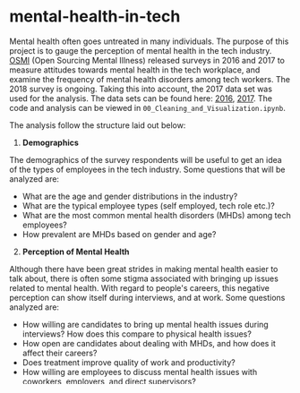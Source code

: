 # mental-health-in-tech

Mental health often goes untreated in many individuals. The purpose of this project is to gauge the perception of mental health in the tech industry. [OSMI](https://osmihelp.org/) (Open Sourcing Mental Illness) released surveys in 2016 and 2017 to measure attitudes towards mental health in the tech workplace, and examine the frequency of mental health disorders among tech workers. The 2018 survey is ongoing. Taking this into account, the 2017 data set was used for the analysis. The data sets can be found here: [2016](https://www.kaggle.com/osmi/mental-health-in-tech-2016/data), [2017](https://www.kaggle.com/osmihelp/osmi-mental-health-in-tech-survey-2017/data). The code and analysis can be viewed in `00_Cleaning_and_Visualization.ipynb`.

The analysis follow the structure laid out below:

1. **Demographics**

The demographics of the survey respondents will be useful to get an idea of the types of employees in the tech industry. Some questions that will be analyzed are:
- What are the age and gender distributions in the industry?
- What are the typical employee types (self employed, tech role etc.)?
- What are the  most common mental health disorders (MHDs) among tech employees?
- How prevalent are MHDs based on gender and age?

2. **Perception of Mental Health**

Although there have been great strides in making mental health easier to talk about, there is often some stigma associated with bringing up issues related to mental health. With regard to people's careers, this negative perception can show itself during interviews, and at work. Some questions analyzed are:
- How willing are candidates to bring up mental health issues during interviews? How does this compare to physical health issues?
- How open are candidates about dealing with MHDs, and how does it affect their careers?
- Does treatment improve quality of work and productivity?
- How willing are employees to discuss mental health issues with coworkers, employers, and direct supervisors?

3. **Role of the employer**

Different companies place different amounts of importance on addressing mental health issues at the work place. Some questions addressed in this section are:
- How much importance do employers place on mental health vs physical health?
- Do company health insurance policies include mental health benefits? How do these vary based on the size of the company?
- Do employers offer resources (besides mental health benefits) to employees? How does this vary based on the size of the company?

asdadsasda
